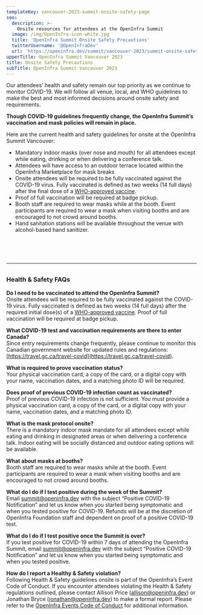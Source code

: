 ```yaml
---
templateKey: vancouver-2023-summit-onsite-safety-page
seo:
  description: >-
    Onsite resources for attendees at the OpenInfra Summit
  image: /img/OpenInfra-icon-white.jpg
  title: 'OpenInfra Summit Onsite Safety Precautions'
  twitterUsername: '@OpenInfraDev'
  url: 'https://openinfra.dev/summit/vancouver-2023/summit-onsite-safety/'
upperTitle: OpenInfra Summit Vancouver 2023
title: Onsite Safety Precautions
subTitle: OpenInfra Summit Vancouver 2023
---
```


Our attendees’ health and safety remain our top priority as we continue to monitor COVID-19. We will follow all venue, local, and WHO guidelines to make the best and most informed decisions around onsite safety and requirements.

**Though COVID-19 guidelines frequently change, the OpenInfra Summit’s vaccination and mask policies will remain in place.**

Here are the current health and safety guidelines for onsite at the OpenInfra Summit Vancouver:

- Mandatory indoor masks (over nose and mouth) for all attendees except while eating, drinking or when delivering a conference talk.
- Attendees will have access to an outdoor terrace located within the OpenInfra Marketplace for mask breaks
- Onsite attendees will be required to be fully vaccinated against the COVID-19 virus. Fully vaccinated is defined as two weeks (14 full days) after the final dose of a [WHO-approved vaccine](https://covid19.trackvaccines.org/agency/who/). 
- Proof of full vaccination will be required at badge pickup.
- Booth staff are required to wear masks while at the booth. Event participants are required to wear a mask when visiting booths and are encouraged to not crowd around booths. 
- Hand sanitation stations will be available throughout the venue with alcohol-based hand sanitizer.

<hr style="margin:5rem 0 2rem;">

### Health & Safety FAQs

**Do I need to be vaccinated to attend the OpenInfra Summit?**<br>
Onsite attendees will be required to be fully vaccinated against the COVID-19 virus. Fully vaccinated is defined as two weeks (14 full days) after the required initial dose(s) of a [WHO-approved vaccine](https://covid19.trackvaccines.org/agency/who/). Proof of full vaccination will be required at badge pickup.

**What COVID-19 test and vaccination requirements are there to enter Canada?**<br>
Since entry requirements change frequently, please continue to monitor this Canadian government website for updated rules and regulations: [https://travel.gc.ca/travel-covid](https://travel.gc.ca/travel-covid).

**What is required to prove vaccination status?**<br>
Your physical vaccination card, a copy of the card, or a digital copy with your name, vaccination dates, and a matching photo ID will be required.

**Does proof of previous COVID-19 infection count as vaccinated?**<br>
Proof of previous COVID-19 infection is not sufficient. You must provide a physical vaccination card, a copy of the card, or a digital copy with your name, vaccination dates, and a matching photo ID. 

**What is the mask protocol onsite?**<br>
There is a mandatory indoor mask mandate for all attendees except while eating and drinking in designated areas or when delivering a conference talk. Indoor eating will be socially distanced and outdoor eating options will be available.

**What about masks at booths?**<br>
Booth staff are required to wear masks while at the booth. Event participants are required to wear a mask when visiting booths and are encouraged to not crowd around booths.

**What do I do if I test positive during the week of the Summit?**<br>
Email [summit@openinfra.dev](mailto:summit@openinfra.dev) with the subject “Positive COVID-19 Notification” and let us know when you started being symptomatic and when you tested positive for COVID-19. Refunds will be at the discretion of OpenInfra Foundation staff and dependent on proof of a positive COVID-19 test.

**What do I do if I test positive once the Summit is over?**<br>
If you test positive for COVID-19 within 7 days of attending the OpenInfra Summit, email [summit@openinfra.dev](mailto:summit@openinfra.dev) with the subject “Positive COVID-19 Notification” and let us know when you started being symptomatic and when you tested positive. 

**How do I report a Healthy & Safety violation?**<br>
Following Health & Safety guidelines onsite is part of the OpenInfra’s Event Code of Conduct. If you encounter attendees violating the Health & Safety regulations outlined, please contact Allison Price (allison@openinfra.dev) or Jonathan Bryce (jonathan@openinfra.dev) to make a formal report. Please refer to the [OpenInfra Events Code of Conduct](/legal/code-of-conduct/events) for additional information.
